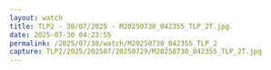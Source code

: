```yaml
---
layout: watch
title: TLP2 - 30/07/2025 - M20250730_042355_TLP_2T.jpg
date: 2025-07-30 04:23:55
permalink: /2025/07/30/watch/M20250730_042355_TLP_2
capture: TLP2/2025/202507/20250729/M20250730_042355_TLP_2T.jpg
---
```

